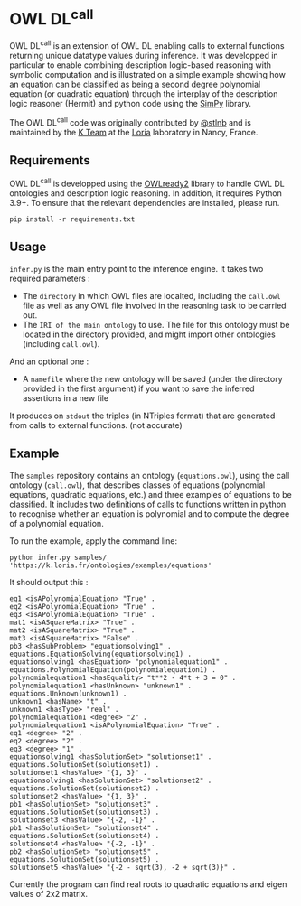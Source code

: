 # OWL DL<sup>call</sup>

$\text{OWL~DL}^{\text{call}}$ is an extension of OWL DL enabling calls to external functions returning unique datatype values during inference. It was developped in particular to enable combining description logic-based reasoning with symbolic computation and is illustrated on a simple example showing how an equation can be classified as being a second degree polynomial equation (or quadratic equation) through the interplay of the description logic reasoner (Hermit) and python code using the [SimPy](https://www.sympy.org/) library.

The $\text{OWL~DL}^{\text{call}}$ code was originally contributed by [@stlnb](https://github.com/stlnb/) and is maintained by the [K Team](https://k.loria.fr) at the [Loria](https://www.loria.fr) laboratory in Nancy, France. 

## Requirements

$\text{OWL~DL}^{\text{call}}$ is developped using the [OWLready2]([url](https://owlready2.readthedocs.io/en/v0.42/)) library to handle OWL DL ontologies and description logic reasoning. In addition, it requires Python 3.9+. To ensure that the relevant dependencies are installed, please run.

``
pip install -r requirements.txt
``

## Usage

`infer.py` is the main entry point to the inference engine. It takes two required parameters :
 - The `directory` in which OWL files are localted, including the `call.owl` file as well as any OWL file involved in the reasoning task to be carried out.
 - The `IRI of the main ontology` to use. The file for this ontology must be located in the directory provided, and might import other ontologies (including `call.owl`).

And an optional one :
 - A `namefile` where the new ontology will be saved (under the directory provided in the first argument) if you want to save the inferred assertions in a new file

It produces on `stdout` the triples (in NTriples format) that are generated from calls to external functions. (not accurate)

## Example

The `samples` repository contains an ontology (`equations.owl`), using the call ontology (`call.owl`), that describes classes of equations (polynomial equations, quadratic equations, etc.) and three examples of equations to be classified. It includes two definitions of calls to functions written in python to recognise whether an equation is polynomial and to compute the degree of a polynomial equation. 

To run the example, apply the command line: 

``
python infer.py samples/ 'https://k.loria.fr/ontologies/examples/equations'
``

It should output this :
```
eq1 <isAPolynomialEquation> "True" .
eq2 <isAPolynomialEquation> "True" .
eq3 <isAPolynomialEquation> "True" .
mat1 <isASquareMatrix> "True" .
mat2 <isASquareMatrix> "True" .
mat3 <isASquareMatrix> "False" .
pb3 <hasSubProblem> "equationsolving1" .
equations.EquationSolving(equationsolving1) .
equationsolving1 <hasEquation> "polynomialequation1" .
equations.PolynomialEquation(polynomialequation1) .
polynomialequation1 <hasEquality> "t**2 - 4*t + 3 = 0" .
polynomialequation1 <hasUnknown> "unknown1" .
equations.Unknown(unknown1) .
unknown1 <hasName> "t" .
unknown1 <hasType> "real" .
polynomialequation1 <degree> "2" .
polynomialequation1 <isAPolynomialEquation> "True" .
eq1 <degree> "2" .
eq2 <degree> "2" .
eq3 <degree> "1" .
equationsolving1 <hasSolutionSet> "solutionset1" .
equations.SolutionSet(solutionset1) .
solutionset1 <hasValue> "{1, 3}" .
equationsolving1 <hasSolutionSet> "solutionset2" .
equations.SolutionSet(solutionset2) .
solutionset2 <hasValue> "{1, 3}" .
pb1 <hasSolutionSet> "solutionset3" .
equations.SolutionSet(solutionset3) .
solutionset3 <hasValue> "{-2, -1}" .
pb1 <hasSolutionSet> "solutionset4" .
equations.SolutionSet(solutionset4) .
solutionset4 <hasValue> "{-2, -1}" .
pb2 <hasSolutionSet> "solutionset5" .
equations.SolutionSet(solutionset5) .
solutionset5 <hasValue> "{-2 - sqrt(3), -2 + sqrt(3)}" .
```

Currently the program can find real roots to quadratic equations and eigen values of 2x2 matrix.
